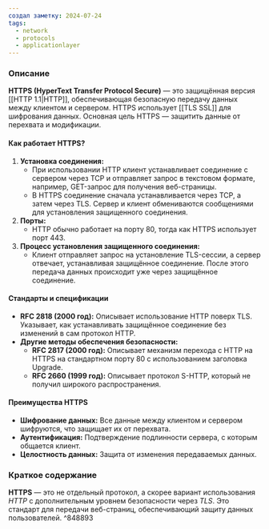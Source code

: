 ```yaml
---
создал заметку: 2024-07-24
tags:
  - network
  - protocols
  - applicationlayer
---
```


### Описание

**HTTPS (HyperText Transfer Protocol Secure)** — это защищённая версия [[HTTP 1.1|HTTP]], обеспечивающая безопасную передачу данных между клиентом и сервером. HTTPS использует [[TLS SSL]] для шифрования данных. Основная цель HTTPS — защитить данные от перехвата и модификации.
#### Как работает HTTPS?

1. **Установка соединения:**
    - При использовании HTTP клиент устанавливает соединение с сервером через TCP и отправляет запрос в текстовом формате, например, GET-запрос для получения веб-страницы.
    - В HTTPS соединение сначала устанавливается через TCP, а затем через TLS. Сервер и клиент обмениваются сообщениями для установления защищенного соединения.
2. **Порты:**
    - HTTP обычно работает на порту 80, тогда как HTTPS использует порт 443.
3. **Процесс установления защищенного соединения:**
    - Клиент отправляет запрос на установление TLS-сессии, а сервер отвечает, устанавливая защищённое соединение. После этого передача данных происходит уже через защищённое соединение.

#### Стандарты и спецификации

- **RFC 2818 (2000 год):** Описывает использование HTTP поверх TLS. Указывает, как устанавливать защищённое соединение без изменений в сам протокол HTTP.
- **Другие методы обеспечения безопасности:**
    - **RFC 2817 (2000 год):** Описывает механизм перехода с HTTP на HTTPS на стандартном порту 80 с использованием заголовка Upgrade.
    - **RFC 2660 (1999 год):** Описывает протокол S-HTTP, который не получил широкого распространения.

#### Преимущества HTTPS

- **Шифрование данных:** Все данные между клиентом и сервером шифруются, что защищает их от перехвата.
- **Аутентификация:** Подтверждение подлинности сервера, с которым общается клиент.
- **Целостность данных:** Защита от изменения передаваемых данных.
### Краткое содержание

**HTTPS** — это не отдельный протокол, а скорее вариант использования *HTTP* с дополнительным уровнем безопасности через *TLS*. Это стандарт для передачи веб-страниц, обеспечивающий защиту данных пользователей. ^848893
